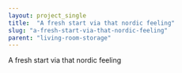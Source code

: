 ```yaml
---
layout: project_single
title:  "A fresh start via that nordic feeling"
slug: "a-fresh-start-via-that-nordic-feeling"
parent: "living-room-storage"
---
```

A fresh start via that nordic feeling